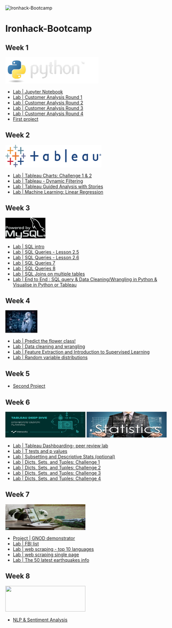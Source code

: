 

![Ironhack-Bootcamp](https://user-images.githubusercontent.com/23629340/40541063-a07a0a8a-601a-11e8-91b5-2f13e4e6b441.png)

# Ironhack-Bootcamp

## Week 1

![](images/python-logo.png)

* [Lab | Jupyter Notebook](https://github.com/antonio-datahack/labs-antonio/blob/main/Week1/day%201/lab_jupyter_notebook.ipynb)
* [Lab | Customer Analysis Round 1](https://github.com/antonio-datahack/labs-antonio/blob/main/Week1/day%202/lab-customer-analysis-round-1.ipynb)
* [Lab | Customer Analysis Round 2](https://github.com/antonio-datahack/labs-antonio/blob/main/Week1/day%203/lab_customer-analysis-round-2.ipynb)
* [Lab | Customer Analysis Round 3](https://github.com/antonio-datahack/labs-antonio/blob/main/Week1/day%204/lab_customer_analysis_round_3.ipynb)
* [Lab | Customer Analysis Round 4](https://github.com/antonio-datahack/labs-antonio/blob/main/Week1/day%205/lab_customer_analysis_round_4.ipynb)
* [First project](https://github.com/antonio-datahack/Week-1-Project)

## Week 2

<img src="images/tableau.png" width="300" height="70" />

* [Lab | Tableau Charts: Challenge 1 & 2](https://public.tableau.com/profile/antonio.saleme#!/vizhome/ironhackfirstdaytableau/Challenge1_1)
* [Lab | Tableau - Dynamic Filtering](https://public.tableau.com/profile/antonio.saleme#!/vizhome/Challenge3_1_16173153504630/Challenge3_1)
* [Lab | Tableau Guided Analysis with Stories](https://public.tableau.com/profile/antonio.saleme#!/vizhome/LabTableauGuidedAnalysiswithStories/Story1)
* [Lab | Machine Learning: Linear Regression](https://github.com/antonio-datahack/labs-antonio/blob/main/Week2/day%205/ML_linear_regression.ipynb)

## Week 3

![](images/mysql-logo.png)

* [Lab | SQL intro](https://github.com/antonio-datahack/labs-antonio/blob/main/Week3/day%201/Lab_sql_Intro.sql)
* [Lab | SQL Queries - Lesson 2.5](https://github.com/antonio-datahack/labs-antonio/blob/main/Week3/day%202/Lab_sql_2.5.sql)
* [Lab | SQL Queries - Lesson 2.6](https://github.com/antonio-datahack/labs-antonio/blob/main/Week3/day%202/Lab_sql_2.6.sql)
* [Lab | SQL Queries 7](https://github.com/antonio-datahack/labs-antonio/blob/main/Week3/day%203/Lab_sql_queries_7.sql)
* [Lab | SQL Queries 8](https://github.com/antonio-datahack/labs-antonio/blob/main/Week3/day%203/Lab_sql_queries_8.sql)
* [Lab | SQL Joins on multiple tables](https://github.com/antonio-datahack/labs-antonio/blob/main/Week3/day%204/Lab_sql_joins.sql)
* [Lab | End to End : SQL query & Data Cleaning/Wrangling in Python & Visualise in Python or Tableau](https://github.com/antonio-datahack/labs-antonio/blob/main/Week3/day%205/SQLtoPythonViz.ipynb)


## Week 4

<img src="images/machine-learning-2.jpg_fit=scale" width="100" height="70" />

* [Lab | Predict the flower class!](https://github.com/antonio-datahack/labs-antonio/blob/main/Week4/day%202/Predict%20the%20flower%20class.ipynb)
* [Lab | Data cleaning and wrangling](https://github.com/antonio-datahack/labs-antonio/blob/main/Week4/day%203/Data%20cleaning%20and%20wrangling.ipynb)
* [Lab | Feature Extraction and Introduction to Supervised Learning](https://github.com/antonio-datahack/labs-antonio/blob/main/Week4/day%204/main_Pandas.ipynb)
* [Lab | Random variable distributions](https://github.com/antonio-datahack/labs-antonio/blob/main/Week4/day%205/Lab%20%7C%20Random%20variable%20distributions.ipynb)

## Week 5

* [Second Project](https://github.com/marimor62/Midtermproject-Housing)

## Week 6

<img src="images/tableau2.png" width="250" height="80" /> <img src="images/statistics.jpeg" width="250" height="80" /> 

* [Lab | Tableau Dashboarding- peer review lab](https://public.tableau.com/profile/antonio.saleme#!/vizhome/dashboardpractice_16195553517610/Dashboard4)
* [Lab | T tests and p values](https://github.com/antonio-datahack/labs-antonio/blob/main/week6/day%204/T%20tests%20and%20p%20values/lab%20%7C%20T%20tests%20and%20p%20values.ipynb)
* [Lab | Subsetting and Descriptive Stats (optional)](https://github.com/antonio-datahack/labs-antonio/blob/main/week6/day%204/Subsetting%20and%20Descriptive%20Stats/main.ipynb)
* [Lab | Dicts, Sets, and Tuples: Challenge 1](https://github.com/antonio-datahack/labs-antonio/blob/main/week6/day5/challenge-1.ipynb)
* [Lab | Dicts, Sets, and Tuples: Challenge 2](https://github.com/antonio-datahack/labs-antonio/blob/main/week6/day5/challenge-2.ipynb)
* [Lab | Dicts, Sets, and Tuples: Challenge 3](https://github.com/antonio-datahack/labs-antonio/blob/main/week6/day5/challenge-3.ipynb)
* [Lab | Dicts, Sets, and Tuples: Challenge 4](https://github.com/antonio-datahack/labs-antonio/blob/main/week6/day5/challenge-4.ipynb)

## Week 7

<img src="images/webscraping.jpeg" width="250" height="80" /> 

* [Project | GNOD demonstrator](https://github.com/Tognolia/GNOD-music-demonstrators)
* [Lab | FBI list](https://github.com/antonio-datahack/labs-antonio/blob/main/week7/Lab%20%7C%20FBI%20list.ipynb)
* [Lab | web scraping - top 10 languages](https://github.com/antonio-datahack/labs-antonio/blob/main/week7/Lab%20%7C%20web%20scraping%20-%20%20top%2010%20languages.ipynb)
* [Lab | web scraping single page](https://github.com/antonio-datahack/labs-antonio/blob/main/week7/Lab%20%7C%20web%20scraping%20single%20page.ipynb)
* [Lab | The 50 latest earthquakes info](https://github.com/antonio-datahack/labs-antonio/blob/main/week7/Lab%20%7C%20web%20scraping%20%7C%20the%2050%20latest%20earthquakes%20info.ipynb)

## Week 8

<img src="https://github.com/antonio-datahack/labs-antonio/blob/main/images/nlp.png" width="250" height="80" /> 

* [NLP & Sentiment Analysis](https://github.com/antonio-datahack/labs-antonio/blob/main/week8/day1/Lab%20%7C%20NLP.ipynb)






